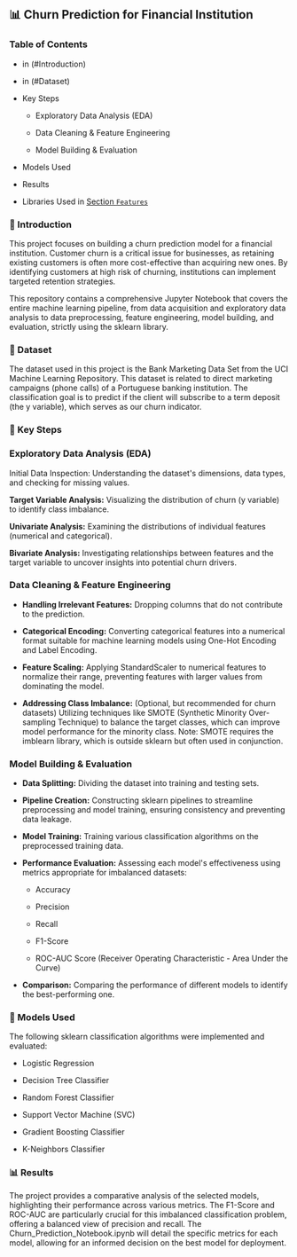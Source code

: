 ## 📊 Churn Prediction for Financial Institution

### Table of Contents

- in (#Introduction)

- in (#Dataset)

- Key Steps

    - Exploratory Data Analysis (EDA)

    - Data Cleaning & Feature Engineering

    - Model Building & Evaluation

- Models Used

- Results

- Libraries Used
in [Section `Features`](#feature)
### 🚀 Introduction
This project focuses on building a churn prediction model for a financial institution. Customer churn is a critical issue for businesses, as retaining existing customers is often more cost-effective than acquiring new ones. By identifying customers at high risk of churning, institutions can implement targeted retention strategies.

This repository contains a comprehensive Jupyter Notebook that covers the entire machine learning pipeline, from data acquisition and exploratory data analysis to data preprocessing, feature engineering, model building, and evaluation, strictly using the sklearn library.

### 💾 Dataset
The dataset used in this project is the Bank Marketing Data Set from the UCI Machine Learning Repository. This dataset is related to direct marketing campaigns (phone calls) of a Portuguese banking institution. The classification goal is to predict if the client will subscribe to a term deposit (the y variable), which serves as our churn indicator.

### 🔑 Key Steps

### Exploratory Data Analysis (EDA)
Initial Data Inspection: Understanding the dataset's dimensions, data types, and checking for missing values.

**Target Variable Analysis:** Visualizing the distribution of churn (y variable) to identify class imbalance.

**Univariate Analysis:** Examining the distributions of individual features (numerical and categorical).

**Bivariate Analysis:** Investigating relationships between features and the target variable to uncover insights into potential churn drivers.

### Data Cleaning & Feature Engineering ###
  - **Handling Irrelevant Features:** Dropping columns that do not contribute to the prediction.

  - **Categorical Encoding:** Converting categorical features into a numerical format suitable for machine learning models using One-Hot Encoding and Label Encoding.

  - **Feature Scaling:** Applying StandardScaler to numerical features to normalize their range, preventing features with larger values from dominating the model.

  - **Addressing Class Imbalance:** (Optional, but recommended for churn datasets) Utilizing techniques like SMOTE (Synthetic Minority Over-sampling Technique) to balance the target classes, which can improve model performance for the minority class. Note: SMOTE requires the imblearn library, which is outside sklearn but often used in conjunction.

### Model Building & Evaluation ###
- **Data Splitting:** Dividing the dataset into training and testing sets.

- **Pipeline Creation:** Constructing sklearn pipelines to streamline preprocessing and model training, ensuring consistency and preventing data leakage.

- **Model Training:** Training various classification algorithms on the preprocessed training data.

- **Performance Evaluation:** Assessing each model's effectiveness using metrics appropriate for imbalanced datasets:

    - Accuracy

    - Precision

    - Recall

    - F1-Score

    - ROC-AUC Score (Receiver Operating Characteristic - Area Under the Curve)

- **Comparison:** Comparing the performance of different models to identify the best-performing one.

### 🤖 Models Used ###
The following sklearn classification algorithms were implemented and evaluated:

  - Logistic Regression

  - Decision Tree Classifier

  - Random Forest Classifier

  - Support Vector Machine (SVC)

  - Gradient Boosting Classifier

  - K-Neighbors Classifier

### 📊 Results
The project provides a comparative analysis of the selected models, highlighting their performance across various metrics. The F1-Score and ROC-AUC are particularly crucial for this imbalanced classification problem, offering a balanced view of precision and recall. The Churn_Prediction_Notebook.ipynb will detail the specific metrics for each model, allowing for an informed decision on the best model for deployment.
